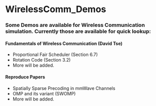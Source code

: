 # WirelessComm_Demos
### Some Demos are available for Wireless Communication simulation. Currently those are available for quick lookup:

#### Fundamentals of Wireless Communication (David Tse)
- Proportional Fair Scheduler (Section 6.7)
- Rotation Code (Section 3.2)
- More will be added.

#### Reproduce Papers
- Spatially Sparse Precoding in mmWave Channels
- OMP and its variant (SWOMP)
- More will be added.

